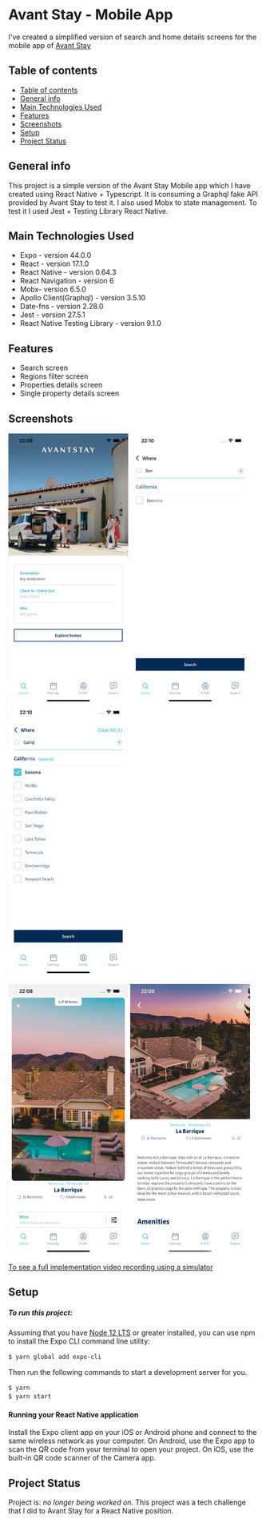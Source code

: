 # Avant Stay - Mobile App
  I've created a simplified version of
   search and home details screens for the mobile app of [Avant Stay](https://avantstay.com/)


## Table of contents

  - [Table of contents](#table-of-contents)
  - [General info](#general-info)
  - [Main Technologies Used](#main-technologies-used)
  - [Features](#features)
  - [Screenshots](#screenshots)
  - [Setup](#setup)
  - [Project Status](#project-status)

## General info
This project is a simple version of the Avant Stay Mobile app which I have created using React Native + Typescript. It is consuming a Graphql fake API provided by Avant Stay to test it. I also used Mobx to state management. To test it I used Jest + Testing Library React Native.
	
## Main Technologies Used
- Expo - version 44.0.0
- React - version 17.1.0
- React Native - version 0.64.3
- React Navigation - version 6
- Mobx- version 6.5.0
- Apollo Client(Graphql) - version 3.5.10
- Date-fns - version 2.28.0
- Jest - version 27.5.1
- React Native Testing Library - version 9.1.0

## Features

- Search screen
- Regions filter screen
- Properties details screen
- Single property details screen

## Screenshots


<p float="left">
<img src="assets/screenshots/home-1.png" 
alt="Home Search" width="240" height="540" />
<img src="assets/screenshots/searched-region-highlighted.png" 
alt="Region Highlighted" width="240" height="540" />
<img src="assets/screenshots/searched-state-highlighted.png" 
alt="State Highlighted" width="240" height="540" />
</p>

<p float="left">
  <img src="assets/screenshots/properties-detail.png" 
alt="Properties Detail" width="240" height="540" />
<img src="assets/screenshots/single-property-detail.png" 
alt="Property Detail" width="240" height="540" />

</p>

[To see a full implementation video recording using a simulator](./assets/screenshots/videos/avantstay-recording.mp4)


	
## Setup

##### To run this project:
Assuming that you have [Node 12 LTS](https://nodejs.org/en/download/) or greater installed, you can use npm to install the Expo CLI command line utility:

```bash
$ yarn global add expo-cli
```
Then run the following commands to start a development server for you.

```bash
$ yarn 
$ yarn start
```

#### Running your React Native application
Install the Expo client app on your iOS or Android phone and connect to the same wireless network as your computer. On Android, use the Expo app to scan the QR code from your terminal to open your project. On iOS, use the built-in QR code scanner of the Camera app.

## Project Status
Project is:  _no longer being worked on_. This project was a tech challenge that I did to Avant Stay for a React Native position.